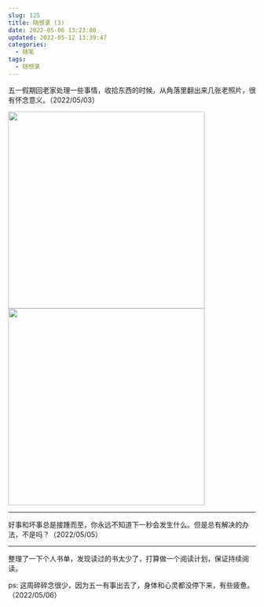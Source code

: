 ```yaml
---
slug: 125
title: 随想录 (3)
date: 2022-05-06 13:23:00
updated: 2022-05-12 13:39:47
categories: 
  - 随笔
tags: 
  - 随想录
---
```



五一假期回老家处理一些事情，收拾东西的时候，从角落里翻出来几张老照片，很有怀念意义。（2022/05/03）

<img src="https://cdn.staticaly.com/gh/zburu/pic-cdn@main/2022/05/06/2a17e3f7b4257687e194a430405357b1.png" style="width:400px;">

<img src="https://cdn.staticaly.com/gh/zburu/pic-cdn@main/2022/05/06/6cd852d868a370f668a60c8ea2009b19.png" style="width:400px;">


---

好事和坏事总是接踵而至，你永远不知道下一秒会发生什么。但是总有解决的办法，不是吗？（2022/05/05）

---

整理了一下个人书单，发现读过的书太少了，打算做一个阅读计划，保证持续阅读。

ps: 这周碎碎念很少，因为五一有事出去了，身体和心灵都没停下来，有些疲惫。（2022/05/06）